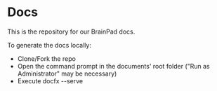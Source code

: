 # Docs

This is the repository for our BrainPad docs.

To generate the docs locally:
* Clone/Fork the repo
* Open the command prompt in the documents' root folder ("Run as Administrator" may be necessary)
* Execute docfx --serve
